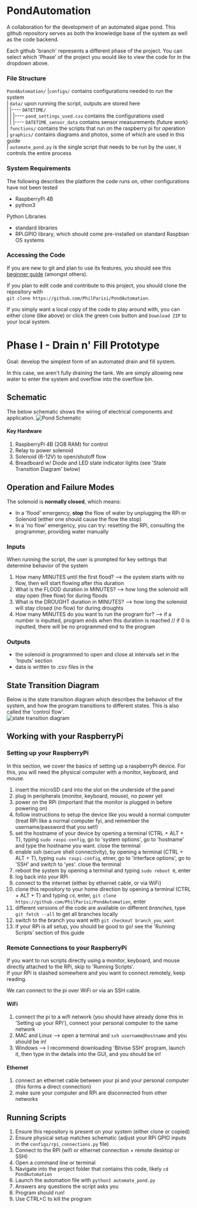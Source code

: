 # PondAutomation
A collaboration for the development of an automated algae pond. This github repository serves as both the knowledge base of the system as well as the code backend. 

Each github 'branch' represents a different phase of the project. You can select which 'Phase' of the project you would like to view the code for in the dropdown above. 

### File Structure
`PondAutomation/`
|`configs/` contains configurations needed to run the system  
| `data/` upon running the script, outputs are stored here  
| |---- `DATETIME/`  
| | |---- `pond_settings_used.csv` contains the configurations used  
| | |---- `DATETIME_sensor_data` contains sensor measurements (future work)  
| `functions/` contains the scripts that run on the raspberry pi for operation  
| `graphics/` contains diagrams and photos, some of which are used in this guide  
| `automate_pond.py` is the single script that needs to be run by the user, it controls the entire process  

### System Requirements
The following describes the platform the code runs on, other configurations have not been tested
- RaspberryPi 4B
- python3

Python Libraries
- standard libraries
- RPi.GPIO library, which should come pre-installed on standard Raspbian OS systems


### Accessing the Code
If you are new to git and plan to use its features, you should see this [beginner guide](https://medium.com/@PhilParisi/getting-started-with-github-for-people-who-hate-github-1f25b071930d) (amongst others). 

If you plan to edit code and contribute to this project, you should clone the repository with  
`git clone https://github.com/PhilParisi/PondAutomation`.

If you simply want a local copy of the code to play around with, you can either clone (like above) or click the green `Code` button and `Download ZIP` to your local system.


# Phase I - Drain n' Fill Prototype
Goal: develop the simplest form of an automated drain and fill system. 

In this case, we aren't fully draining the tank. We are simply allowing new water to enter the system and overflow into the overflow bin. 


## Schematic
The below schematic shows the wiring of electrical components and application.
![Pond Schematic](graphics/pond_schematic.png)

#### Key Hardware
1. RaspberryPi 4B (2GB RAM) for control
2. Relay to power solenoid
3. Solenoid (6-12V) to open/shutoff flow
4. Breadboard w/ Diode and LED state indicator lights (see 'State Transition Diagram' below)

## Operation and Failure Modes

The solenoid is **normally closed**, which means:
  - In a 'flood' emergency, **stop** the flow of water by unplugging the RPi or Solenoid (either one should cause the flow the stop)
  - In a 'no flow' emergency, you can try: resetting the RPi, consulting the programmer, providing water manually  

### Inputs
When running the script, the user is prompted for key settings that determine behavior of the system
1. How many MINUTES until the first flood? --> the system starts with no flow, then will start flowing after this duration
2. What is the FLOOD duration in MINUTES? --> how long the solenoid will stay open (free flow) for during floods
3. What is the DROUGHT duration in MINUTES? --> how long the solenoid will stay closed (no flow) for during droughts
4. How many MINUTES do you want to run the program for? --> if a number is inputted, program ends when this duration is reached // if 0 is inputted, there will be no programmed end to the program

### Outputs
- the solenoid is programmed to open and close at intervals set in the 'Inputs' section
- data is written to .csv files in the 


## State Transition Diagram
Below is the state transition diagram which describes the behavior of the system, and how the program transitions to different states. This is also called the 'control flow'.  
![state transition diagram](graphics/pond_statetransition.png)


## Working with your RaspberryPi

### Setting up your RaspberryPi
In this section, we cover the basics of setting up a raspberryPi device. For this, you will need the physical computer with a monitor, keyboard, and mouse.

1. insert the microSD card into the slot on the underside of the panel
2. plug in peripherals (monitor, keyboard, mouse), no power yet
3. power on the RPi (important that the monitor is plugged in before powering on)
4. follow instructions to setup the device like you would a normal computer (treat RPi like a normal computer fyi, and remember the username/password that you set!)
5. set the hostname of your device by opening a terminal (CTRL + ALT + T), typing `sudo raspi-config`, go to 'system options', go to 'hostname' and type the hostname you want. close the terminal
6. enable ssh (secure shell connectivity), by opening a terminal (CTRL + ALT + T), typing `sudo raspi-config`, etner, go to 'interface options', go to 'SSH' and switch to 'yes'. close the terminal
7. reboot the system by opening a terminal and typing `sudo reboot 0`, enter
8. log back into your RPi
9. connect to the internet (either by ethernet cable, or via WiFi)
10. clone this repository to your home direction by opening a terminal (CTRL + ALT + T) and typing `cd`, enter, `git clone https://github.com/PhilParisi/PondAutomation`, enter
11. different versions of the code are available on different _branches_, type `git fetch --all` to get all branches locally
12. switch to the branch you want with `git checkout branch_you_want`
13. if your RPi is all setup, you should be good to go! see the 'Running Scripts' section of this guide

### Remote Connections to your RaspberryPi
If you want to run scripts directly using a monitor, keyboard, and mouse directly attached to the RPi, skip to 'Running Scripts'.  
If your RPi is stashed somewhere and you want to connect remotely, keep reading.  

We can connect to the pi over WiFi or via an SSH cable.

#### WiFi
1. connect the pi to a wifi network (you should have already done this in 'Setting up your RPi'), connect your personal computer to the same network
2. MAC and Linux --> open a terminal and `ssh username@hostname` and you should be in!
3. Windows --> I recommend downloading 'Bitvise SSH' program, launch it, then type in the details into the GUI, and you should be in!

#### Ethernet
1. connect an ethernet cable between your pi and your personal computer (this forms a direct connection)
2. make sure your computer and RPi are disconnected from other networks

## Running Scripts
1. Ensure this repository is present on your system (either clone or copied)
2. Ensure physical setup matches schematic (adjust your RPi GPIO inputs in the `configs/rpi_connections.py` file)
3. Connect to the RPi (wifi or ethernet connection + remote desktop or SSH)
4. Open a command line or terminal
5. Navigate into the project folder that contains this code, likely `cd PondAutomation`
6. Launch the automation file with `python3 automate_pond.py`
7. Answers any questions the script asks you
8. Program should run!
9. Use CTRL+C to kill the program
